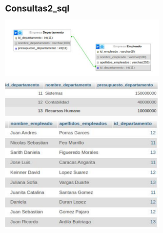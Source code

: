 # Consultas2_sql
![Consulta 1](imagen/CONSULTA_2.png "Consulta 1")

![Consulta 2](imagen/departamento.png "Consulta 2")

![Consulta 3](imagen/emple.png "Consulta 3")
